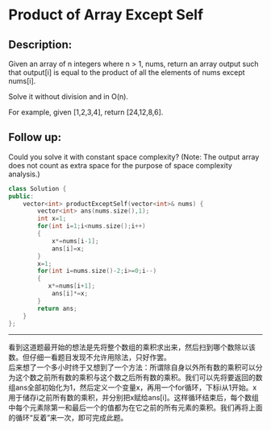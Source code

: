 Product of Array Except Self
=================
Description:
-------------
 Given an array of n integers where n > 1, nums, return an array output such that output[i] is equal to the product of all the elements of nums except nums[i].

Solve it without division and in O(n).

For example, given [1,2,3,4], return [24,12,8,6].

Follow up:
------------
Could you solve it with constant space complexity? (Note: The output array does not count as extra space for the purpose of space complexity analysis.)



```cpp
class Solution {
public:
    vector<int> productExceptSelf(vector<int>& nums) {
        vector<int> ans(nums.size(),1);
        int x=1;
        for(int i=1;i<nums.size();i++)
        {
            x*=nums[i-1];
            ans[i]=x;
        }
        x=1;
        for(int i=nums.size()-2;i>=0;i--)
        {
           x*=nums[i+1];
            ans[i]*=x;
        }
        return ans;
    }
};
```
*****************************************************************************
看到这道题最开始的想法是先将整个数组的乘积求出来，然后扫到哪个数除以该数。但仔细一看题目发现不允许用除法，只好作罢。<br>
后来想了一个多小时终于又想到了一个方法：所谓除自身以外所有数的乘积可以分为这个数之前所有数的乘积与这个数之后所有数的乘积。我们可以先将要返回的数组ans全部初始化为1，然后定义一个变量x，再用一个for循环，下标i从1开始。x用于储存i之前所有数的乘积，并分别把x赋给ans[i]。这样循环结束后，每个数组中每个元素除第一和最后一个的值都为在它之前的所有元素的乘积。我们再将上面的循环“反着”来一次，即可完成此题。
